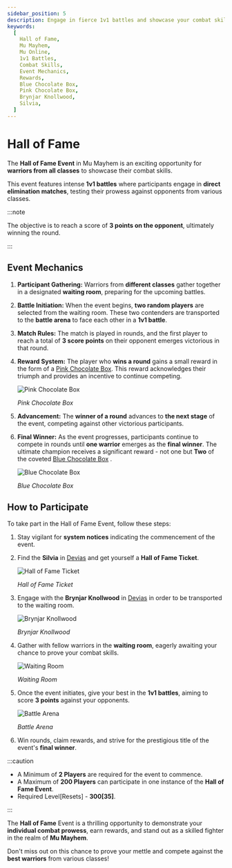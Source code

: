 ```yaml
---
sidebar_position: 5
description: Engage in fierce 1v1 battles and showcase your combat skills in the Hall of Fame Event in Mu Mayhem. Learn about the event mechanics, how to participate, and the rewarding journey to become the final winner. Ready to prove your prowess?
keywords:
  [
    Hall of Fame,
    Mu Mayhem,
    Mu Online,
    1v1 Battles,
    Combat Skills,
    Event Mechanics,
    Rewards,
    Blue Chocolate Box,
    Pink Chocolate Box,
    Brynjar Knollwood,
    Silvia,
  ]
---
```


# Hall of Fame

The **Hall of Fame Event** in Mu Mayhem is an exciting opportunity for **warriors from all classes** to showcase their combat skills.

This event features intense **1v1 battles** where participants engage in **direct elimination matches**, testing their prowess against opponents from various classes.

:::note

The objective is to reach a score of **3 points on the opponent**, ultimately winning the round.

:::

## Event Mechanics

1. **Participant Gathering:** Warriors from **different classes** gather together in a designated **waiting room**, preparing for the upcoming battles.

2. **Battle Initiation:** When the event begins, **two random players** are selected from the waiting room. These two contenders are transported to the **battle arena** to face each other in a **1v1 battle**.

3. **Match Rules:** The match is played in rounds, and the first player to reach a total of **3 score points** on their opponent emerges victorious in that round.

4. **Reward System:** The player who **wins a round** gains a small reward in the form of a [Pink Chocolate Box](/items/item-bags/misc/pink-chocolate-box). This reward acknowledges their triumph and provides an incentive to continue competing.

   ![Pink Chocolate Box](/img/items/item-bags/pink-chocolate-box.png)

   _Pink Chocolate Box_

5. **Advancement:** The **winner of a round** advances to **the next stage** of the event, competing against other victorious participants.

6. **Final Winner:** As the event progresses, participants continue to compete in rounds until **one warrior** emerges as the **final winner**. The ultimate champion receives a significant reward - not one but **Two** of the coveted [Blue Chocolate Box](/items/item-bags/exc/blue-chocolate-box) .

   ![Blue Chocolate Box](/img/items/item-bags/blue-chocolate-box.png)

   _Blue Chocolate Box_

## How to Participate

To take part in the Hall of Fame Event, follow these steps:

1. Stay vigilant for **system notices** indicating the commencement of the event.

2. Find the **Silvia** in [Devias](/maps/devias) and get yourself a **Hall of Fame Ticket**.

   ![Hall of Fame Ticket](/img/items/invitations/specialists-combat-ticket.png)

   _Hall of Fame Ticket_

3. Engage with the **Brynjar Knollwood** in [Devias](/maps/devias) in order to be transported to the waiting room.

   ![Brynjar Knollwood](/img/npc/brynjar-knollwood.jpg)

   _Brynjar Knollwood_

4. Gather with fellow warriors in the **waiting room**, eagerly awaiting your chance to prove your combat skills.

   ![Waiting Room](/img/events/spcialists-combat/waiting-gate.jpg)

   _Waiting Room_

5. Once the event initiates, give your best in the **1v1 battles**, aiming to score **3 points** against your opponents.

   ![Battle Arena](/img/events/spcialists-combat/battle-arena.jpg)

   _Battle Arena_

6. Win rounds, claim rewards, and strive for the prestigious title of the event's **final winner**.

:::caution

- A Minimum of **2 Players** are required for the event to commence.
- A Maximum of **200 Players** can participate in one instance of the **Hall of Fame Event**.
- Required Level[Resets] - **300[35]**.

:::

The **Hall of Fame** Event is a thrilling opportunity to demonstrate your **individual combat prowess**, earn rewards, and stand out as a skilled fighter in the realm of **Mu Mayhem**.

Don't miss out on this chance to prove your mettle and compete against the **best warriors** from various classes!
